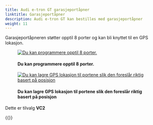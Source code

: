 ```yaml
---
title: Audi e-tron GT garasjeportåpner
linktitle: Garasjeportåpner
description: Audi e-tron GT kan bestilles med garasjeportåpner
weight: 11
---
```

<!-- markdownlint-disable MD033 -->
Garasjeportåpneren støtter opptil 8  porter og kan bli knyttet til en GPS lokasjon.

<figure>
    <a href="https://media.electrichasgoneaudi.net/multimedia/models/e-tron-gt/technology/garagedooropener/opener2.jpg">
        <img src="https://media.electrichasgoneaudi.net/multimedia/models/e-tron-gt/technology/garagedooropener/opener2s.jpg"
        alt="Du kan programmere opptil 8 porter." title="Du kan programmere opptil 8 porter.">
    </a>
    <figcaption><h4>Du kan programmere opptil 8 porter.</h4></figcaption>
</figure>

<figure>
    <a href="https://media.electrichasgoneaudi.net/multimedia/models/e-tron-gt/technology/garagedooropener/opener1.jpg">
        <img src="https://media.electrichasgoneaudi.net/multimedia/models/e-tron-gt/technology/garagedooropener/opener1s.jpg"
        alt="Du kan lagre GPS lokasjon til portene slik den foreslår riktig basert på posisjon" title="Du kan lagre GPS lokasjon til portene slik den foreslår riktig basert på posisjon">
    </a>
    <figcaption><h4>Du kan lagre GPS lokasjon til portene slik den foreslår riktig basert på posisjon</h4></figcaption>
</figure>

Dette er tilvalg **VC2**

{{<children description="true" />}}
